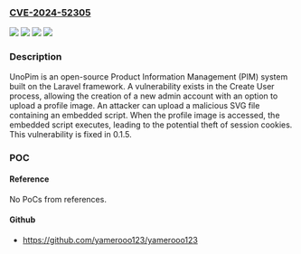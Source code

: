 ### [CVE-2024-52305](https://cve.mitre.org/cgi-bin/cvename.cgi?name=CVE-2024-52305)
![](https://img.shields.io/static/v1?label=Product&message=unopim&color=blue)
![](https://img.shields.io/static/v1?label=Version&message=%3D%20%3C%200.1.5%20&color=brighgreen)
![](https://img.shields.io/static/v1?label=Vulnerability&message=CWE-616%3A%20Incomplete%20Identification%20of%20Uploaded%20File%20Variables%20(PHP)&color=brighgreen)
![](https://img.shields.io/static/v1?label=Vulnerability&message=CWE-692%3A%20Incomplete%20Denylist%20to%20Cross-Site%20Scripting&color=brighgreen)

### Description

UnoPim is an open-source Product Information Management (PIM) system built on the Laravel framework. A vulnerability exists in the Create User process, allowing the creation of a new admin account with an option to upload a profile image. An attacker can upload a malicious SVG file containing an embedded script. When the profile image is accessed, the embedded script executes, leading to the potential theft of session cookies. This vulnerability is fixed in 0.1.5.

### POC

#### Reference
No PoCs from references.

#### Github
- https://github.com/yamerooo123/yamerooo123

